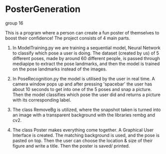 # PosterGeneration
group 16

This is a program where a person can create a fun poster of themselves to boost their confidence!
The project consists of 4 main parts.

1. In ModelTraining.py we are training a sequential model, Neural Network to classify which pose a user is doing.
The dataset (created by us) of 5 different poses, made by around 60 different people, is passed through mediapipe to extract the pose landmarks,
and then the model is trained on the pose landmarks instead of the images.

2. In PoseRecognition.py the model is utilised by the user in real time. A camera window  pops up and after pressing 'spacebar' the user has about 10 seconds to get into one of the 5 poses and snap a picture. Then the model classifies which pose the user did and returns a picture with its corresponding label.

3. The class RemoveBg is utilized, where the snapshot taken is turned into an image with a transparent background with the libraries rembg and cv2.

4. The class Poster makes everything come together. A Graphical User Interface is created. The matching background is used, and the pose is pasted on top. Then the user can choose the location & size of their figure and write a title. Then the poster is saved/ printed.
